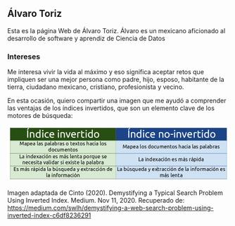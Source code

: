 ## Álvaro Toriz

Esta es la página Web de Álvaro Toriz. Álvaro es un mexicano aficionado al desarrollo de software y aprendiz de Ciencia de Datos

### Intereses

Me interesa vivir la vida al máximo y eso significa aceptar retos que impliquen ser una mejor persona como padre, hijo, esposo, habitante de la tierra, ciudadano mexicano, cristiano, profesionista y vecino.

En esta ocasión, quiero compartir una imagen que me ayudó a comprender las ventajas de los índices invertidos, que son un elemento clave de los motores de búsqueda:

<center><img src="https://github.com/es162008087/es162008087/blob/main/images/comparativo_indices.jpg"></center>

Imagen adaptada de Cinto (2020). Demystifying a Typical Search Problem Using Inverted Index. Medium. Nov 11, 2020. Recuperado de: https://medium.com/swlh/demystifying-a-web-search-problem-using-inverted-index-c6df8236291

